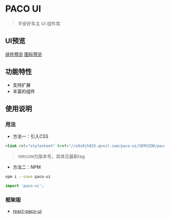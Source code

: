 # PACO UI

> 平安好车主 UI 组件库

## UI预览

[组件预览](https://jackong.github.io/react-paco-ui)
[图标预览](https://jackong.github.io/paco-ui)

## 功能特性

- 支持扩展
- 丰富的组件

## 使用说明

### 用法

- 方法一：引入CSS

```html
<link rel="stylesheet" href="//o9s0jh825.qnssl.com/paco-ui/VERSION/paco-ui.min.css" charset="utf-8">
```

> `VERSION`为版本号，具体见最新tag

- 方法二：NPM

```bash
npm i --save paco-ui
```

```js
import 'paco-ui';
```

### 框架版

- [react-paco-ui](https://github.com/Jackong/react-paco-ui)
